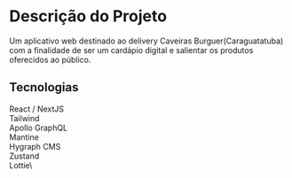 # Descrição do Projeto

Um aplicativo web destinado ao delivery Caveiras Burguer(Caraguatatuba) com a finalidade de ser um cardápio digital e salientar os produtos oferecidos ao público.

## Tecnologias 

React / NextJS\
Tailwind\
Apollo GraphQL\
Mantine\
Hygraph CMS\
Zustand\
Lottie\
